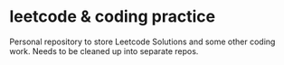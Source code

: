 # leetcode & coding practice
Personal repository to store Leetcode Solutions and some other coding work. Needs to be cleaned up into separate repos.
